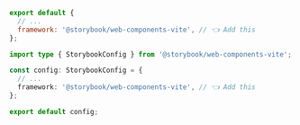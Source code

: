 ```js filename=".storybook/main.js" renderer="web-components" language="js"
export default {
  // ...
  framework: '@storybook/web-components-vite', // 👈 Add this
};
```

```ts filename=".storybook/main.ts" renderer="web-components" language="ts"
import type { StorybookConfig } from '@storybook/web-components-vite';

const config: StorybookConfig = {
  // ...
  framework: '@storybook/web-components-vite', // 👈 Add this
};

export default config;
```
